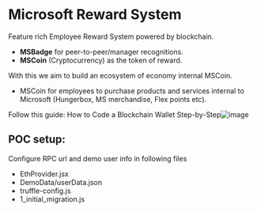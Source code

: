# Microsoft Reward System

Feature rich Employee Reward System powered by blockchain.
- **MSBadge** for peer-to-peer/manager recognitions.
- **MSCoin** (Cryptocurrency) as the token of reward.

With this we aim to build an ecosystem of economy internal MSCoin.
- MSCoin for employees to purchase products and services internal to Microsoft (Hungerbox, MS merchandise, Flex points etc).

Follow this guide: How to Code a Blockchain Wallet Step-by-Step![image](https://user-images.githubusercontent.com/33594951/193643256-f3e46cb2-d039-46b6-a166-7a49be0c5e48.png)


## POC setup:
Configure RPC url and demo user info in following files
- EthProvider.jsx
- DemoData/userData.json
- truffle-config.js
- 1_initial_migration.js
